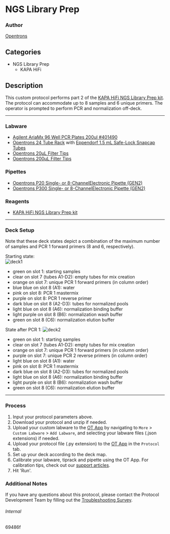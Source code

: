 # NGS Library Prep

### Author
[Opentrons](https://opentrons.com/)

## Categories
* NGS Library Prep
	* KAPA HiFi

## Description

This custom protocol performs part 2 of the [KAPA HiFi NGS Library Prep kit](https://sequencing.roche.com/en/products-solutions/products/sample-preparation/library-amplification/kapa-hifi-kits.html). The protocol can accommodate up to 8 samples and 6 unique primers. The operator is prompted to perform PCR and normalization off-deck.

---

### Labware
* [Agilent AriaMx 96 Well PCR Plates 200ul #401490](https://www.agilent.com/store/en_US/Prod-401490/401490)
* [Opentrons 24 Tube Rack](https://shop.opentrons.com/4-in-1-tube-rack-set/) with [Eppendorf 1.5 mL Safe-Lock Snapcap Tubes](https://online-shop.eppendorf.us/US-en/Laboratory-Consumables-44512/Tubes-44515/Eppendorf-Safe-Lock-Tubes-PF-8863.html)
* [Opentrons 20µL Filter Tips](https://shop.opentrons.com/opentrons-20ul-filter-tips/)
* [Opentrons 200µL Filter Tips](https://shop.opentrons.com/opentrons-200ul-filter-tips/)

### Pipettes
* [Opentrons P20 Single- or 8-ChannelElectronic Pipette (GEN2)](https://shop.opentrons.com/8-channel-electronic-pipette/)
* [Opentrons P300 Single- or 8-ChannelElectronic Pipette (GEN2)](https://shop.opentrons.com/8-channel-electronic-pipette/)

### Reagents
* [KAPA HiFi NGS Library Prep kit](https://sequencing.roche.com/en/products-solutions/products/sample-preparation/library-amplification/kapa-hifi-kits.html)

---

### Deck Setup

Note that these deck states depict a combination of the maximum number of samples and PCR 1 forward primers (8 and 6, respectively).

Starting state:  
![deck1](https://opentrons-protocol-library-website.s3.amazonaws.com/custom-README-images/69486f/deck1-2.png)  
* green on slot 1: starting samples
* clear on slot 7 (tubes A1-D2): empty tubes for mix creation
* orange on slot 7: unique PCR 1 forward primers (in column order)
* blue blue on slot 8 (A1): water
* pink on slot 8: PCR 1 mastermix
* purple on slot 8: PCR 1 reverse primer
* dark blue on slot 8 (A2-D3): tubes for normalized pools
* light blue on slot 8 (A6): normalization binding buffer
* light purple on slot 8 (B6): normalization wash buffer
* green on slot 8 (C6): normalization elution buffer

State after PCR 1:
![deck2](https://opentrons-protocol-library-website.s3.amazonaws.com/custom-README-images/69486f/deck2-2.png)
* green on slot 1: starting samples
* clear on slot 7 (tubes A1-D2): empty tubes for mix creation
* orange on slot 7: unique PCR 1 forward primers (in column order)
* purple on slot 7: unique PCR 2 reverse primers (in column order)
* light blue on slot 8 (A1): water
* pink on slot 8: PCR 1 mastermix
* dark blue on slot 8 (A2-D3): tubes for normalized pools
* light blue on slot 8 (A6): normalization binding buffer
* light purple on slot 8 (B6): normalization wash buffer
* green on slot 8 (C6): normalization elution buffer

---

### Process
1. Input your protocol parameters above.
2. Download your protocol and unzip if needed.
3. Upload your custom labware to the [OT App](https://opentrons.com/ot-app) by navigating to `More` > `Custom Labware` > `Add Labware`, and selecting your labware files (.json extensions) if needed.
4. Upload your protocol file (.py extension) to the [OT App](https://opentrons.com/ot-app) in the `Protocol` tab.
5. Set up your deck according to the deck map.
6. Calibrate your labware, tiprack and pipette using the OT App. For calibration tips, check out our [support articles](https://support.opentrons.com/en/collections/1559720-guide-for-getting-started-with-the-ot-2).
7. Hit 'Run'.

### Additional Notes
If you have any questions about this protocol, please contact the Protocol Development Team by filling out the [Troubleshooting Survey](https://protocol-troubleshooting.paperform.co/).

###### Internal
69486f
